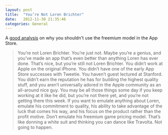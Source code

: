 ```yaml
---
layout: post
title:  "You’re Not Loren Brichter"
date:   2012-11-30 21:35:46
categories: General
---
```


A [good analysis][1] on why you shouldn't use the freemium model in the App Store.

> You’re not Loren Brichter. You’re just not. Maybe you’re a genius, and you’ve made an app that’s even better than anything Loren has ever done. That’s nice, but you’re still not Loren Brichter. You didn’t work at Apple on the original iPhone. You didn’t have one of the early App Store successes with Tweetie. You haven’t guest lectured at Stanford. You didn’t earn the reputation he has for building the highest quality stuff, and you aren’t universally adored in the Apple community as an all-around nice guy. You may be all those things some day if you keep working at it like he did, but you’re not there yet, and you’re not getting there this week. If you want to emulate anything about Loren, emulate his commitment to quality, his ability to take advantage of the luck that comes his way, and his focus on the product rather than the profit motive. Don’t emulate his freemium game pricing model. That’s like donning a white suit and thinking you can dance like Travolta. Not going to happen.

  [1]: http://www.joecieplinski.com/blog/2012/11/28/youre-not-loren-brichter/